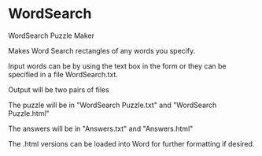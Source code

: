 # WordSearch
WordSearch Puzzle Maker

Makes Word Search rectangles of any words you specify.

Input words can be by using the text box in the form or they can be specified in a file WordSearch.txt.

Output will be two pairs of files

The puzzle will be in
  "WordSearch Puzzle.txt" and
  "WordSearch Puzzle.html"

The answers will be in
  "Answers.txt" and
  "Answers.html"

The .html versions can be loaded into Word for further formatting if desired.
